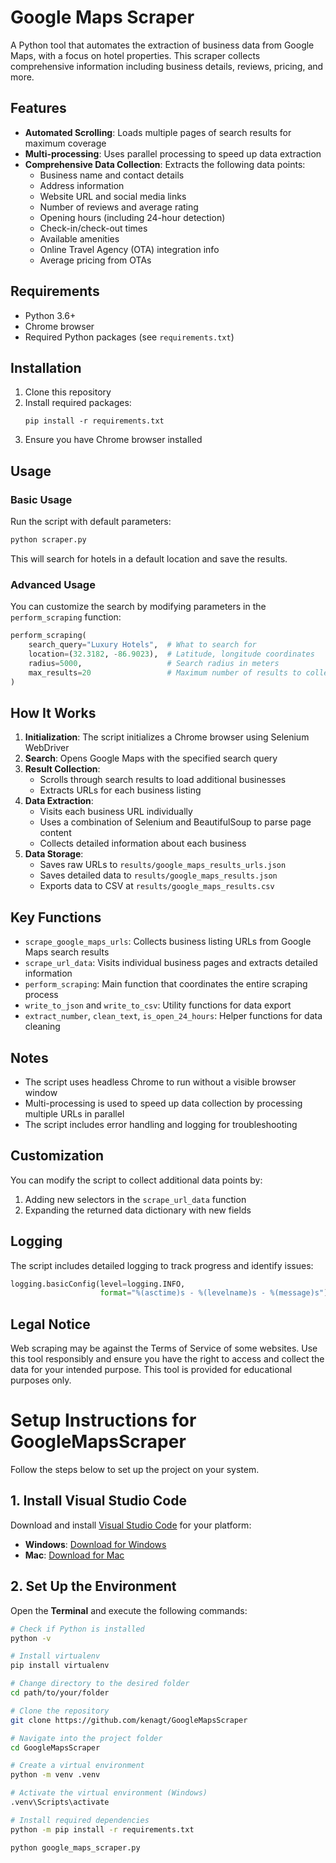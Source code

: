 # Google Maps Scraper

A Python tool that automates the extraction of business data from Google Maps, with a focus on hotel properties. This scraper collects comprehensive information including business details, reviews, pricing, and more.

## Features

- **Automated Scrolling**: Loads multiple pages of search results for maximum coverage
- **Multi-processing**: Uses parallel processing to speed up data extraction
- **Comprehensive Data Collection**: Extracts the following data points:
  - Business name and contact details
  - Address information
  - Website URL and social media links
  - Number of reviews and average rating
  - Opening hours (including 24-hour detection)
  - Check-in/check-out times
  - Available amenities
  - Online Travel Agency (OTA) integration info
  - Average pricing from OTAs

## Requirements

- Python 3.6+
- Chrome browser
- Required Python packages (see `requirements.txt`)

## Installation

1. Clone this repository
2. Install required packages:
   ```
   pip install -r requirements.txt
   ```
3. Ensure you have Chrome browser installed

## Usage

### Basic Usage

Run the script with default parameters:

```python
python scraper.py
```

This will search for hotels in a default location and save the results.

### Advanced Usage

You can customize the search by modifying parameters in the `perform_scraping` function:

```python
perform_scraping(
    search_query="Luxury Hotels",  # What to search for
    location=(32.3182, -86.9023),  # Latitude, longitude coordinates
    radius=5000,                   # Search radius in meters
    max_results=20                 # Maximum number of results to collect
)
```

## How It Works

1. **Initialization**: The script initializes a Chrome browser using Selenium WebDriver
2. **Search**: Opens Google Maps with the specified search query
3. **Result Collection**: 
   - Scrolls through search results to load additional businesses
   - Extracts URLs for each business listing
4. **Data Extraction**:
   - Visits each business URL individually
   - Uses a combination of Selenium and BeautifulSoup to parse page content
   - Collects detailed information about each business
5. **Data Storage**:
   - Saves raw URLs to `results/google_maps_results_urls.json`
   - Saves detailed data to `results/google_maps_results.json`
   - Exports data to CSV at `results/google_maps_results.csv`

## Key Functions

- `scrape_google_maps_urls`: Collects business listing URLs from Google Maps search results
- `scrape_url_data`: Visits individual business pages and extracts detailed information
- `perform_scraping`: Main function that coordinates the entire scraping process
- `write_to_json` and `write_to_csv`: Utility functions for data export
- `extract_number`, `clean_text`, `is_open_24_hours`: Helper functions for data cleaning

## Notes

- The script uses headless Chrome to run without a visible browser window
- Multi-processing is used to speed up data collection by processing multiple URLs in parallel
- The script includes error handling and logging for troubleshooting

## Customization

You can modify the script to collect additional data points by:

1. Adding new selectors in the `scrape_url_data` function
2. Expanding the returned data dictionary with new fields

## Logging

The script includes detailed logging to track progress and identify issues:

```python
logging.basicConfig(level=logging.INFO,
                    format="%(asctime)s - %(levelname)s - %(message)s")
```

## Legal Notice

Web scraping may be against the Terms of Service of some websites. Use this tool responsibly and ensure you have the right to access and collect the data for your intended purpose. This tool is provided for educational purposes only.

# Setup Instructions for GoogleMapsScraper

Follow the steps below to set up the project on your system.

## 1. Install Visual Studio Code
Download and install [Visual Studio Code](https://code.visualstudio.com/) for your platform:
- **Windows**: [Download for Windows](https://code.visualstudio.com/download)
- **Mac**: [Download for Mac](https://code.visualstudio.com/download)

## 2. Set Up the Environment

Open the **Terminal** and execute the following commands:

```bash
# Check if Python is installed
python -v

# Install virtualenv
pip install virtualenv

# Change directory to the desired folder
cd path/to/your/folder

# Clone the repository
git clone https://github.com/kenagt/GoogleMapsScraper

# Navigate into the project folder
cd GoogleMapsScraper

# Create a virtual environment
python -m venv .venv

# Activate the virtual environment (Windows)
.venv\Scripts\activate

# Install required dependencies
python -m pip install -r requirements.txt

python google_maps_scraper.py
